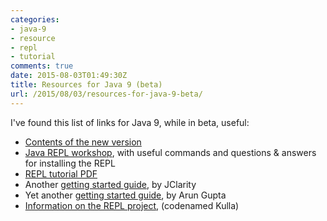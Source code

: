 ```yaml
---
categories:
- java-9
- resource
- repl
- tutorial
comments: true
date: 2015-08-03T01:49:30Z
title: Resources for Java 9 (beta)
url: /2015/08/03/resources-for-java-9-beta/
---
```


I've found this list of links for Java 9, while in beta, useful:

  * [Contents of the new version](https://wiki.openjdk.java.net/display/Adoption/JDK+9+Outreach)
  * [Java REPL workshop](http://www.meetup.com/Londonjavacommunity/events/221570203/), with useful commands and questions & answers for installing the REPL
  * [REPL tutorial PDF](https://java.net/downloads/adoptopenjdk/REPL_Tutorial.pdf)
  * Another [getting started guide](http://www.jclarity.com/2015/04/15/java-9-repl-getting-started-guide/), by JClarity
  * Yet another [getting started guide](http://blog.arungupta.me/jdk9-repl-getting-started/), by Arun Gupta
  * [Information on the REPL project](http://www.infoq.com/news/2014/09/repl-for-java), (codenamed Kulla)
